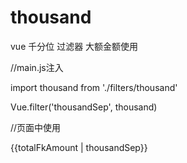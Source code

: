 # thousand
vue 千分位 过滤器   大额金额使用
 
//main.js注入

import thousand from './filters/thousand'

Vue.filter('thousandSep', thousand)

//页面中使用

{{totalFkAmount | thousandSep}}
